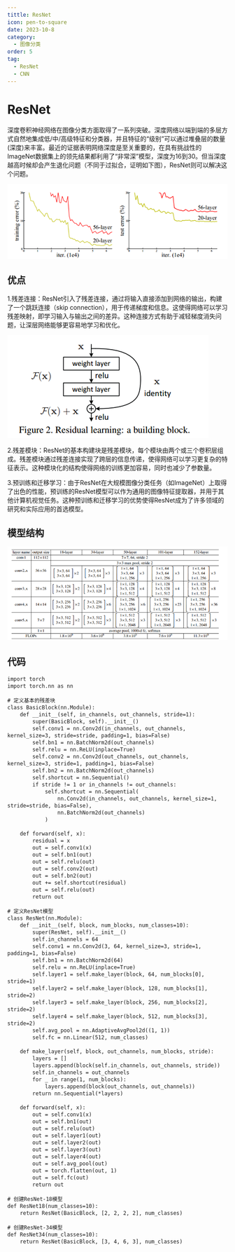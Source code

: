 ```yaml
---
tittle: ResNet
icon: pen-to-square
date: 2023-10-8
category:
  - 图像分类
order: 5
tag:
  - ResNet
  - CNN
---
```

# ResNet  
深度卷积神经网络在图像分类方面取得了一系列突破。深度网络以端到端的多层方式自然地集成低/中/高级特征和分类器，并且特征的“级别”可以通过堆叠层的数量(深度)来丰富。最近的证据表明网络深度是至关重要的，在具有挑战性的ImageNet数据集上的领先结果都利用了“非常深”模型，深度为16到30。但当深度越高时候却会产生退化问题（不同于过拟合，证明如下图），ResNet则可以解决这个问题。  

![Alt text](public/RS.png)
## 优点  
1.残差连接：ResNet引入了残差连接，通过将输入直接添加到网络的输出，构建了一个跳跃连接（skip connection），用于传递梯度和信息。这使得网络可以学习残差映射，即学习输入与输出之间的差异。这种连接方式有助于减轻梯度消失问题，让深层网络能够更容易地学习和优化。    

![Alt text](public/RS2.png)  

2.残差模块：ResNet的基本构建块是残差模块，每个模块由两个或三个卷积层组成。残差模块通过残差连接实现了跨层的信息传递，使得网络可以学习更复杂的特征表示。这种模块化的结构使得网络的训练更加容易，同时也减少了参数量。  

3.预训练和迁移学习：由于ResNet在大规模图像分类任务（如ImageNet）上取得了出色的性能，预训练的ResNet模型可以作为通用的图像特征提取器，并用于其他计算机视觉任务。这种预训练和迁移学习的优势使得ResNet成为了许多领域的研究和实际应用的首选模型。
## 模型结构  
![Alt text](image.png)  
## 代码  
```
import torch
import torch.nn as nn

# 定义基本的残差块
class BasicBlock(nn.Module):
    def __init__(self, in_channels, out_channels, stride=1):
        super(BasicBlock, self).__init__()
        self.conv1 = nn.Conv2d(in_channels, out_channels, kernel_size=3, stride=stride, padding=1, bias=False)
        self.bn1 = nn.BatchNorm2d(out_channels)
        self.relu = nn.ReLU(inplace=True)
        self.conv2 = nn.Conv2d(out_channels, out_channels, kernel_size=3, stride=1, padding=1, bias=False)
        self.bn2 = nn.BatchNorm2d(out_channels)
        self.shortcut = nn.Sequential()
        if stride != 1 or in_channels != out_channels:
            self.shortcut = nn.Sequential(
                nn.Conv2d(in_channels, out_channels, kernel_size=1, stride=stride, bias=False),
                nn.BatchNorm2d(out_channels)
            )

    def forward(self, x):
        residual = x
        out = self.conv1(x)
        out = self.bn1(out)
        out = self.relu(out)
        out = self.conv2(out)
        out = self.bn2(out)
        out += self.shortcut(residual)
        out = self.relu(out)
        return out

# 定义ResNet模型
class ResNet(nn.Module):
    def __init__(self, block, num_blocks, num_classes=10):
        super(ResNet, self).__init__()
        self.in_channels = 64
        self.conv1 = nn.Conv2d(3, 64, kernel_size=3, stride=1, padding=1, bias=False)
        self.bn1 = nn.BatchNorm2d(64)
        self.relu = nn.ReLU(inplace=True)
        self.layer1 = self.make_layer(block, 64, num_blocks[0], stride=1)
        self.layer2 = self.make_layer(block, 128, num_blocks[1], stride=2)
        self.layer3 = self.make_layer(block, 256, num_blocks[2], stride=2)
        self.layer4 = self.make_layer(block, 512, num_blocks[3], stride=2)
        self.avg_pool = nn.AdaptiveAvgPool2d((1, 1))
        self.fc = nn.Linear(512, num_classes)

    def make_layer(self, block, out_channels, num_blocks, stride):
        layers = []
        layers.append(block(self.in_channels, out_channels, stride))
        self.in_channels = out_channels
        for _ in range(1, num_blocks):
            layers.append(block(out_channels, out_channels))
        return nn.Sequential(*layers)

    def forward(self, x):
        out = self.conv1(x)
        out = self.bn1(out)
        out = self.relu(out)
        out = self.layer1(out)
        out = self.layer2(out)
        out = self.layer3(out)
        out = self.layer4(out)
        out = self.avg_pool(out)
        out = torch.flatten(out, 1)
        out = self.fc(out)
        return out

# 创建ResNet-18模型
def ResNet18(num_classes=10):
    return ResNet(BasicBlock, [2, 2, 2, 2], num_classes)

# 创建ResNet-34模型
def ResNet34(num_classes=10):
    return ResNet(BasicBlock, [3, 4, 6, 3], num_classes)

```
